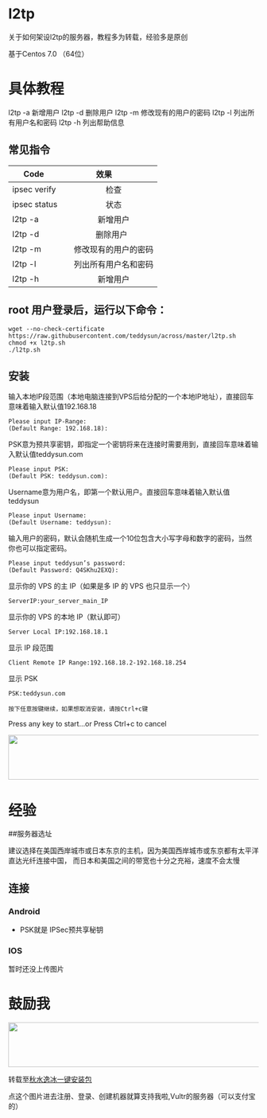 # l2tp
关于如何架设l2tp的服务器，教程多为转载，经验多是原创


基于Centos 7.0 （64位）
# 具体教程

l2tp -a 新增用户
l2tp -d 删除用户
l2tp -m 修改现有的用户的密码
l2tp -l 列出所有用户名和密码
l2tp -h 列出帮助信息

## 常见指令
| Code       | 效果          |
| -------------|:-------------:| 
| ipsec verify    | 检查 |
| ipsec status    | 状态 |  
| l2tp -a | 新增用户    |  
| l2tp -d | 删除用户    |   
| l2tp -m | 修改现有的用户的密码   |  
| l2tp -l | 列出所有用户名和密码   |   
| l2tp -h | 新增用户    |  

## root 用户登录后，运行以下命令：
```
wget --no-check-certificate https://raw.githubusercontent.com/teddysun/across/master/l2tp.sh
chmod +x l2tp.sh
./l2tp.sh
```

## 安装

输入本地IP段范围（本地电脑连接到VPS后给分配的一个本地IP地址），直接回车意味着输入默认值192.168.18
```
Please input IP-Range:
(Default Range: 192.168.18):
```

PSK意为预共享密钥，即指定一个密钥将来在连接时需要用到，直接回车意味着输入默认值teddysun.com
```
Please input PSK:
(Default PSK: teddysun.com):
```

Username意为用户名，即第一个默认用户。直接回车意味着输入默认值teddysun
```
Please input Username:
(Default Username: teddysun):
```


输入用户的密码，默认会随机生成一个10位包含大小写字母和数字的密码，当然你也可以指定密码。
```
Please input teddysun’s password:
(Default Password: Q4SKhu2EXQ):
```

显示你的 VPS 的主 IP（如果是多 IP 的 VPS 也只显示一个）
```
ServerIP:your_server_main_IP
```

显示你的 VPS 的本地 IP（默认即可）
```
Server Local IP:192.168.18.1
```

显示 IP 段范围
```
Client Remote IP Range:192.168.18.2-192.168.18.254
```

显示 PSK
```
PSK:teddysun.com
```

```
按下任意按键继续，如果想取消安装，请按Ctrl+c键
```
Press any key to start…or Press Ctrl+c to cancel






<a href="https://www.vultr.com/?ref=7233306"><img src="https://www.vultr.com/media/banner_1.png" width="728" height="90"></a>

 


# 经验

##服务器选址

建议选择在美国西岸城市或日本东京的主机，因为美国西岸城市或东京都有太平洋直达光纤连接中国，
而日本和美国之间的带宽也十分之充裕，速度不会太慢


## 连接

### Android
- PSK就是  IPSec预共享秘钥

### IOS
暂时还没上传图片

# 鼓励我

<a href="https://www.vultr.com/?ref=7233306"><img src="https://www.vultr.com/media/banner_1.png" width="728" height="90"></a>


转载至[秋水逸冰一键安装包](https://teddysun.com/448.html)


点这个图片进去注册、登录、创建机器就算支持我啦,Vultr的服务器（可以支付宝的）






